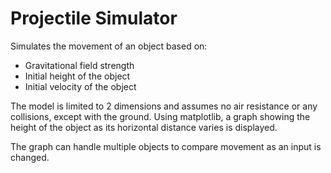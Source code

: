 # Projectile Simulator
Simulates the movement of an object based on: 
- Gravitational field strength
- Initial height of the object
- Initial velocity of the object

The model is limited to 2 dimensions and assumes no air resistance or any collisions, except with the ground. Using matplotlib, a graph showing the height of the object as its horizontal distance varies is displayed.

The graph can handle multiple objects to compare movement as an input is changed.